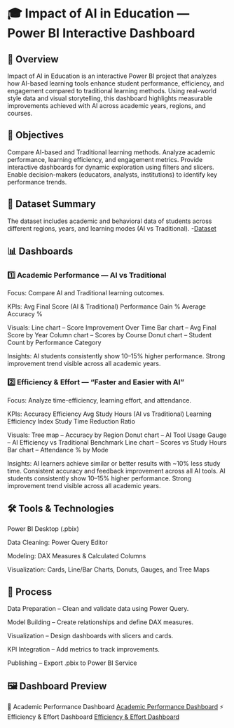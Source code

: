 # 🎓 Impact of AI in Education — Power BI Interactive Dashboard
## 📘 Overview
Impact of AI in Education is an interactive Power BI project that analyzes how AI-based learning tools enhance student performance, efficiency, and engagement compared to traditional learning methods.
Using real-world style data and visual storytelling, this dashboard highlights measurable improvements achieved with AI across academic years, regions, and courses.

## 🎯 Objectives
Compare AI-based and Traditional learning methods.
Analyze academic performance, learning efficiency, and engagement metrics.
Provide interactive dashboards for dynamic exploration using filters and slicers.
Enable decision-makers (educators, analysts, institutions) to identify key performance trends.

## 🧠 Dataset Summary
The dataset includes academic and behavioral data of students across different regions, years, and learning modes (AI vs Traditional).
-<a href="https://github.com/hiran0511/Impact_Of_AI_In_Education/blob/main/AI_Data.csv">Dataset</a>

## 📊 Dashboards
### 1️⃣ Academic Performance — AI vs Traditional
Focus: Compare AI and Traditional learning outcomes.

KPIs:
Avg Final Score (AI & Traditional)
Performance Gain %
Average Accuracy %

Visuals:
Line chart – Score Improvement Over Time
Bar chart – Avg Final Score by Year
Column chart – Scores by Course
Donut chart – Student Count by Performance Category

Insights:
AI students consistently show 10–15% higher performance.
Strong improvement trend visible across all academic years.

### 2️⃣ Efficiency & Effort — “Faster and Easier with AI”
Focus: Analyze time-efficiency, learning effort, and attendance.

KPIs:
Accuracy Efficiency
Avg Study Hours (AI vs Traditional)
Learning Efficiency Index
Study Time Reduction Ratio

Visuals:
Tree map – Accuracy by Region
Donut chart – AI Tool Usage
Gauge – AI Efficiency vs Traditional Benchmark
Line chart – Scores vs Study Hours
Bar chart – Attendance % by Mode

Insights:
AI learners achieve similar or better results with ~10% less study time.
Consistent accuracy and feedback improvement across all AI tools.
AI students consistently show 10–15% higher performance.
Strong improvement trend visible across all academic years.

## 🛠️ Tools & Technologies
Power BI Desktop (.pbix)

Data Cleaning: Power Query Editor

Modeling: DAX Measures & Calculated Columns

Visualization: Cards, Line/Bar Charts, Donuts, Gauges, and Tree Maps

## 🧾 Process
Data Preparation – Clean and validate data using Power Query.

Model Building – Create relationships and define DAX measures.

Visualization – Design dashboards with slicers and cards.

KPI Integration – Add metrics to track improvements.

Publishing – Export .pbix to Power BI Service

## 🖼️ Dashboard Preview
🧩 Academic Performance Dashboard
<a href="https://github.com/hiran0511/Impact_Of_AI_In_Education/blob/main/1.png">Academic Performance Dashboard</a>
⚡ Efficiency & Effort Dashboard
<a href="https://github.com/hiran0511/Impact_Of_AI_In_Education/blob/main/2.png">Efficiency & Effort Dashboard</a>


